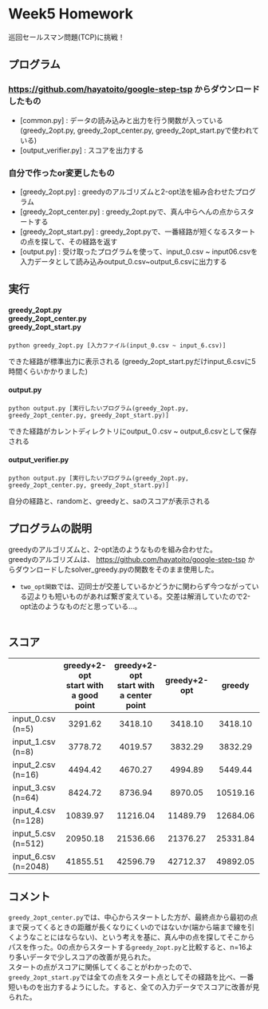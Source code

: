 # Week5 Homework
巡回セールスマン問題(TCP)に挑戦！

## プログラム
### https://github.com/hayatoito/google-step-tsp からダウンロードしたもの
- [common.py] : データの読み込みと出力を行う関数が入っている(greedy_2opt.py, greedy_2opt_center.py, greedy_2opt_start.pyで使われている)
- [output_verifier.py] : スコアを出力する

### 自分で作ったor変更したもの
- [greedy_2opt.py] : greedyのアルゴリズムと2-opt法を組み合わせたプログラム
- [greedy_2opt_center.py] : greedy_2opt.pyで、真ん中らへんの点からスタートする
- [greedy_2opt_start.py] : greedy_2opt.pyで、一番経路が短くなるスタートの点を探して、その経路を返す
- [output.py] : 受け取ったプログラムを使って、input_0.csv ~ input06.csvを入力データとして読み込みoutput_0.csv~output_6.csvに出力する


## 実行
#### greedy_2opt.py<br>greedy_2opt_center.py<br>greedy_2opt_start.py

```
python greedy_2opt.py [入力ファイル(input_0.csv ~ input_6.csv)]
```
できた経路が標準出力に表示される
(greedy_2opt_start.pyだけinput_6.csvに5時間くらいかかりました)

#### output.py

```
python output.py [実行したいプログラム(greedy_2opt.py, greedy_2opt_center.py, greedy_2opt_start.py)]
```
できた経路がカレントディレクトリにoutput_０.csv ~ output_6.csvとして保存される<br>


#### output_verifier.py
```
python output.py [実行したいプログラム(greedy_2opt.py, greedy_2opt_center.py, greedy_2opt_start.py)]
```
自分の経路と、randomと、greedyと、saのスコアが表示される

## プログラムの説明
greedyのアルゴリズムと、2-opt法のようなものを組み合わせた。<br>
greedyのアルゴリズムは、 https://github.com/hayatoito/google-step-tsp からダウンロードしたsolver_greedy.pyの関数をそのまま使用した。<br>
- `two_opt関数`では、辺同士が交差しているかどうかに関わらず今つながっている辺よりも短いものがあれば繋ぎ変えている。交差は解消していたので2-opt法のようなものだと思っている...。
<br><br>
## スコア
|                     |greedy+2-opt <br>start with a good point|greedy+2-opt<br>start with a center point| greedy+2-opt | greedy | Simulated Annealing | 
| ---------------     | :-------------------------------------------: | :-------------------------------------------:| :-----------------: | :----: | :-----------------: | 
| input_0.csv (n=5)   |3291.62|3418.10|3418.10              |3418.10 |3291.62              | 
| input_1.csv (n=8)   |3778.72|4019.57|3832.29              |3832.29 |3778.72              | 
| input_2.csv (n=16)  |4494.42|4670.27|4994.89              |5449.44 |4494.42              | 
| input_3.csv (n=64)  |8424.72|8736.94|8970.05              |10519.16|8150.91              | 
| input_4.csv (n=128) |10839.97|11216.04|11489.79             |12684.06|10675.29             | 
| input_5.csv (n=512) |20950.18|21536.66| 21376.27            |25331.84|21119.55             | 
| input_6.csv (n=2048)|41855.51|42596.79| 42712.37            |49892.05|44393.89             | 

## コメント
`greedy_2opt_center.py`では、中心からスタートした方が、最終点から最初の点まで戻ってくるときの距離が長くなりにくいのではないか(端から端まで線を引くようなことにはならない)、という考えを基に、真ん中の点を探してそこからパスを作った。0の点からスタートする`greedy_2opt.py`と比較すると、n=16より多いデータで少しスコアの改善が見られた。<br>
スタートの点がスコアに関係してくることがわかったので、`greedy_2opt_start.py`では全ての点をスタート点としてその経路を比べ、一番短いものを出力するようにした。すると、全ての入力データでスコアに改善が見られた。
